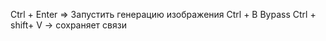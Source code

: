 Ctrl + Enter => Запустить генерацию изображения 
Ctrl + B Bypass 
Ctrl + shift+ V -> сохраняет связи

